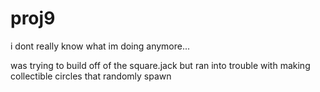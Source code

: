 # proj9

i dont really know what im doing anymore...

was trying to build off of the square.jack but ran into trouble with making collectible circles that randomly spawn
